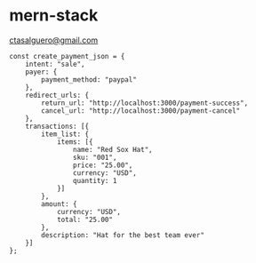 # mern-stack
ctasalguero@gmail.com


	const create_payment_json = {
		intent: "sale",
		payer: {
			payment_method: "paypal"
		},
		redirect_urls: {
			return_url: "http://localhost:3000/payment-success",
			cancel_url: "http://localhost:3000/payment-cancel"
		},
		transactions: [{
			item_list: {
				items: [{
					name: "Red Sox Hat",
					sku: "001",
					price: "25.00",
					currency: "USD",
					quantity: 1
				}]
			},
			amount: {
				currency: "USD",
				total: "25.00"
			},
			description: "Hat for the best team ever"
		}]
	};
